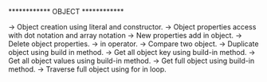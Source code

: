 ************ OBJECT ************

-> Object creation using literal and constructor.
-> Object properties access with dot notation and array notation
-> New properties add in object. 
-> Delete object properties.
-> in operator.
-> Compare two object.
-> Duplicate object using build in method.
-> Get all object key using build-in method.
-> Get all object values using build-in method.
-> Get full object using build-in method.
-> Traverse full object using for in loop.